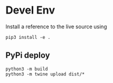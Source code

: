 # Devel Env

Install a reference to the live source using

`pip3 install -e .`

## PyPi deploy

```shell
python3 -m build
python3 -m twine upload dist/*
```
